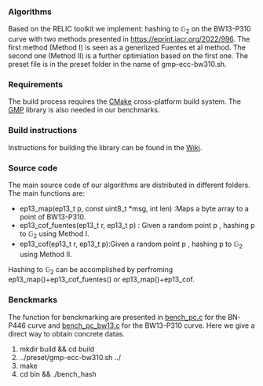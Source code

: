 ### Algorithms

Based on the RELIC toolkit we implement:
 hashing to $\mathbb{G}_2$ on the BW13-P310 curve with two methods presented in https://eprint.iacr.org/2022/996. The first method (Method I) is seen as a generlized  Fuentes et al method. 
 The second one (Method II) is a further optimiation based on the first one.
The preset file is in the preset folder in the name of gmp-ecc-bw310.sh.<br/>

### Requirements

The build process requires the [CMake](https://cmake.org/) cross-platform build system. The [GMP](https://gmplib.org/) library is also needed in our benchmarks.

### Build instructions

Instructions for building the library can be found in the [Wiki](https://github.com/relic-toolkit/relic/wiki/Building).


### Source code
  
The main source code of our algorithms are distributed in different folders.  The main functions are:

* ep13_map(ep13_t p, const uint8_t *msg, int len) :Maps a byte array to a point of BW13-P310.
* ep13_cof_fuentes(ep13_t r, ep13_t p) : Given a random point p , hashing p to $\mathbb{G}_2$ using Method I.
* ep13_cof(ep13_t r, ep13_t p):Given a random point p , hashing p to $\mathbb{G}_2$ using Method II.

Hashing to $\mathbb{G}_2$ can be accomplished by perfroming ep13_map()+ep13_cof_fuentes() or  ep13_map()+ep13_cof.

 ### Benckmarks
 The function for benckmarking are presented in [bench_pc.c](https://github.com/eccdaiy39/smt/blob/master/smt-relic/bench/bench_pc.c) for the BN-P446 curve and 
 [bench_pc_bw13.c](https://github.com/eccdaiy39/smt/blob/master/smt-relic/bench/bench_pc_bw13.c) for the BW13-P310 curve.
 Here we give a direct way to obtain concrete datas.
  

  1. mkdir build && cd build 
  2. ../preset/gmp-ecc-bw310.sh ../
  3. make
  4. cd bin && ./bench_hash
  

 


